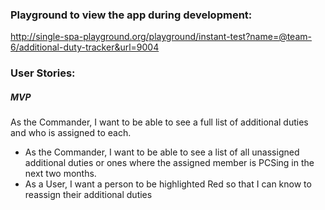 ### Playground to view the app during development:

http://single-spa-playground.org/playground/instant-test?name=@team-6/additional-duty-tracker&url=9004

### User Stories:

##### MVP
As the Commander, I want to be able to see a full list of additional duties and who is assigned to each.

* As the Commander, I want to be able to see a list of all unassigned additional duties or ones where the assigned member is PCSing in the next two months.
* As a User, I want a person to be highlighted Red so that I can know to reassign their additional duties

